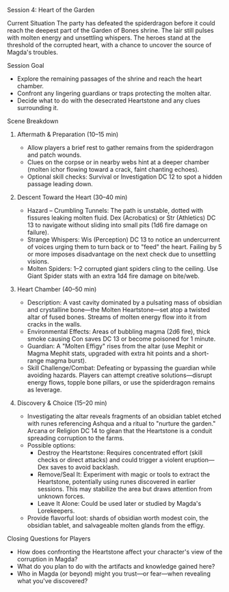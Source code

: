 Session 4: Heart of the Garden

Current Situation
The party has defeated the spiderdragon before it could reach the deepest part of the Garden of Bones shrine. The lair still pulses with molten energy and unsettling whispers. The heroes stand at the threshold of the corrupted heart, with a chance to uncover the source of Magda's troubles.

Session Goal
* Explore the remaining passages of the shrine and reach the heart chamber.
* Confront any lingering guardians or traps protecting the molten altar.
* Decide what to do with the desecrated Heartstone and any clues surrounding it.

Scene Breakdown
1. Aftermath & Preparation (10–15 min)
   * Allow players a brief rest to gather remains from the spiderdragon and patch wounds.
   * Clues on the corpse or in nearby webs hint at a deeper chamber (molten ichor flowing toward a crack, faint chanting echoes).
   * Optional skill checks: Survival or Investigation DC 12 to spot a hidden passage leading down.

2. Descent Toward the Heart (30–40 min)
   * Hazard – Crumbling Tunnels: The path is unstable, dotted with fissures leaking molten fluid. Dex (Acrobatics) or Str (Athletics) DC 13 to navigate without sliding into small pits (1d6 fire damage on failure).
   * Strange Whispers: Wis (Perception) DC 13 to notice an undercurrent of voices urging them to turn back or to "feed" the heart. Failing by 5 or more imposes disadvantage on the next check due to unsettling visions.
   * Molten Spiders: 1–2 corrupted giant spiders cling to the ceiling. Use Giant Spider stats with an extra 1d4 fire damage on bite/web.

3. Heart Chamber (40–50 min)
   * Description: A vast cavity dominated by a pulsating mass of obsidian and crystalline bone—the Molten Heartstone—set atop a twisted altar of fused bones. Streams of molten energy flow into it from cracks in the walls.
   * Environmental Effects: Areas of bubbling magma (2d6 fire), thick smoke causing Con saves DC 13 or become poisoned for 1 minute.
   * Guardian: A "Molten Effigy" rises from the altar (use Mephit or Magma Mephit stats, upgraded with extra hit points and a short-range magma burst).
   * Skill Challenge/Combat: Defeating or bypassing the guardian while avoiding hazards. Players can attempt creative solutions—disrupt energy flows, topple bone pillars, or use the spiderdragon remains as leverage.

4. Discovery & Choice (15–20 min)
   * Investigating the altar reveals fragments of an obsidian tablet etched with runes referencing Ashqua and a ritual to "nurture the garden." Arcana or Religion DC 14 to glean that the Heartstone is a conduit spreading corruption to the farms.
   * Possible options:
     * Destroy the Heartstone: Requires concentrated effort (skill checks or direct attacks) and could trigger a violent eruption—Dex saves to avoid backlash.
     * Remove/Seal It: Experiment with magic or tools to extract the Heartstone, potentially using runes discovered in earlier sessions. This may stabilize the area but draws attention from unknown forces.
     * Leave It Alone: Could be used later or studied by Magda's Lorekeepers.
   * Provide flavorful loot: shards of obsidian worth modest coin, the obsidian tablet, and salvageable molten glands from the effigy.

Closing Questions for Players
* How does confronting the Heartstone affect your character's view of the corruption in Magda?
* What do you plan to do with the artifacts and knowledge gained here?
* Who in Magda (or beyond) might you trust—or fear—when revealing what you've discovered?
